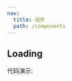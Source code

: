 ```yaml
---
nav:
  title: 组件
  path: /components
---
```


## Loading

代码演示:

<code src="./demo/basic.jsx" />

<API></API>
